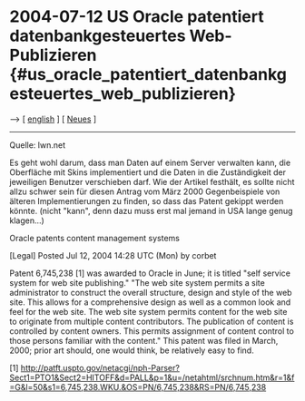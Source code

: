 # 2004-07-12 US Oracle patentiert datenbankgesteuertes Web-Publizieren {#us_oracle_patentiert_datenbankgesteuertes_web_publizieren}

\--\> \[ [ english](Oracle0407En "wikilink") \] \[ [
Neues](SwpatcninoDe "wikilink") \]

------------------------------------------------------------------------

Quelle: lwn.net

Es geht wohl darum, dass man Daten auf einem Server verwalten kann, die
Oberfläche mit Skins implementiert und die Daten in die Zuständigkeit
der jeweiligen Benutzer verschieben darf. Wie der Artikel festhält, es
sollte nicht allzu schwer sein für diesen Antrag vom März 2000
Gegenbeispiele von älteren Implementierungen zu finden, so dass das
Patent gekippt werden könnte. (nicht \"kann\", denn dazu muss erst mal
jemand in USA lange genug klagen\...)

Oracle patents content management systems

\[Legal\] Posted Jul 12, 2004 14:28 UTC (Mon) by corbet

Patent 6,745,238 \[1\] was awarded to Oracle in June; it is titled
\"self service system for web site publishing.\" \"The web site system
permits a site administrator to construct the overall structure, design
and style of the web site. This allows for a comprehensive design as
well as a common look and feel for the web site. The web site system
permits content for the web site to originate from multiple content
contributors. The publication of content is controlled by content
owners. This permits assignment of content control to those persons
familiar with the content.\" This patent was filed in March, 2000; prior
art should, one would think, be relatively easy to find.

\[1\]
<http://patft.uspto.gov/netacgi/nph-Parser?Sect1=PTO1&Sect2=HITOFF&d=PALL&p=1&u=/netahtml/srchnum.htm&r=1&f=G&l=50&s1=6,745,238.WKU.&OS=PN/6,745,238&RS=PN/6,745,238>
